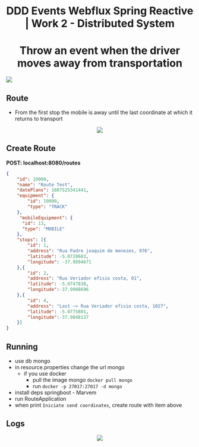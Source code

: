 
<p align='center'>
  <h1 align='center'>DDD Events Webflux Spring Reactive | Work 2 - Distributed System</h1>
</p>

<p align='center'>
  <h1 align='center'>Throw an event when the driver moves away from transportation</h1>
 <img src='https://user-images.githubusercontent.com/28990749/102723069-6de4e600-42ba-11eb-965f-e820d4af9b30.png'/>
</p>


## Route

- From the first stop the mobile is away until the last coordinate at which it returns to transport

<p align='center'>
 <img src='https://user-images.githubusercontent.com/28990749/102723107-b8fef900-42ba-11eb-8e4f-001f89da5ae0.png'/>
</p>

## Create Route 

**POST: localhost:8080/routes**
```json
{
    "id": 10000,
    "name": "Route Test",
    "datePlans": 1607525341441,
    "equipment": {
        "id": 10000,
        "type": "TRACK"
    },
	 "mobileEquipment": {
      "id": 13,
      "type": "MOBILE"
    },
    "stops": [{
        "id": 1,
        "address": "Rua Padre joaquim de menezes, 976",
        "latitude": -5.0720683,
        "longitude": -37.9894671
    },{
        "id": 2,
        "address": "Rua Veriador efisio costa, 01",
        "latitude": -5.0747838,
        "longitude":-37.9908696
    },{
        "id": 4,
        "address": "Last ~> Rua Veriador efisio costa, 1027",
        "latitude": -5.0775801,
        "longitude":-37.9848137
    }]
}

```

## Running 

- use db mongo 
- in resource.properties change the url mongo
  - if you use docker
    - pull the image mongo `docker pull mongo`
    - run `docker -p 27017:27017 -d mongo` 
- install deps springboot - Marvem
- run RouteApplication
- when print `Iniciate send coordinates`, create route with item above

## Logs

<p align='center'>
 <img src='https://user-images.githubusercontent.com/28990749/104813635-3a18b580-57bf-11eb-8b7d-cb9989772320.png'/>
</p>



